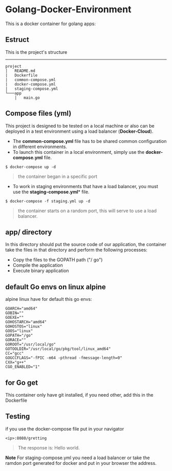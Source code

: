 
Golang-Docker-Environment
================================

This is a docker container for golang apps:

Estruct
-------
This is the project's structure

-----------
```
project
│   README.md
|   Dockerfile
|   common-compose.yml
|   docker-compose.yml
|   staging-compose.yml
└───app
    │   main.go
```

Compose files (yml)
------------------
This project is designed to be tested on a local machine or also can be deployed in a test environment using a load balancer (**Docker-Cloud**).

* The **common-compose.yml** file has to be shared common configuration in different environments.
* To launch this container in a local environment, simply use the **docker-compose.yml** file.
>

    $ docker-compose up -d

> the container began in a specific port


* To work in staging environments that have a load balancer, you must use the **staging-compose.yml*** file.
>

    $ docker-compose -f staging.yml up -d

> the container starts on a random port, this will serve to use a load balancer.

app/ directory
--------------

In this directory should put the source code of our application, the container take the files in that directory and perform the following processes:

* Copy the files to the GOPATH path ("/ go")
* Compile the application
* Execute binary application

default Go envs on linux alpine
-------------------------------
alpine linux have for default this go envs:

    GOARCH="amd64"
    GOBIN=""
    GOEXE=""
    GOHOSTARCH="amd64"
    GOHOSTOS="linux"
    GOOS="linux"
    GOPATH="/go"
    GORACE=""
    GOROOT="/usr/local/go"
    GOTOOLDIR="/usr/local/go/pkg/tool/linux_amd64"
    CC="gcc"
    GOGCCFLAGS="-fPIC -m64 -pthread -fmessage-length=0"
    CXX="g++"
    CGO_ENABLED="1"
    
for Go get
----------

This container only have git installed, if you need other, add this in the Dockerfile 

Testing
-------

if you use the docker-compose file put in your navigator

    <ip>:8080/gretting

> The response is: Hello world.

**Note**
For staging-compose.yml you need a load balancer or take the ramdon port generated for docker and put in your browser the address.